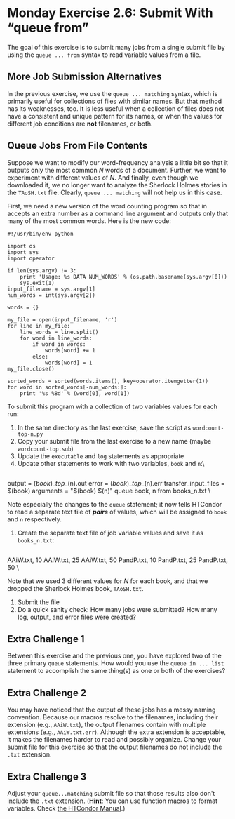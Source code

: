 <style type="text/css"> pre em { font-style: normal; background-color: yellow; } pre strong { font-style: normal; font-weight: bold; color: \#008; } </style>

Monday Exercise 2.6: Submit With “queue from”
=============================================

The goal of this exercise is to submit many jobs from a single submit file by using the `queue ... from` syntax to read variable values from a file.

More Job Submission Alternatives
--------------------------------

In the previous exercise, we use the `queue ... matching` syntax, which is primarily useful for collections of files with similar names. But that method has its weaknesses, too. It is less useful when a collection of files does not have a consistent and unique pattern for its names, or when the values for different job conditions are **not** filenames, or both.

Queue Jobs From File Contents
-----------------------------

Suppose we want to modify our word-frequency analysis a little bit so that it outputs only the most common *N* words of a document. Further, we want to experiment with different values of *N*. And finally, even though we downloaded it, we no longer want to analyze the Sherlock Holmes stories in the `TAoSH.txt` file. Clearly, `queue ... matching` will not help us in this case.

First, we need a new version of the word counting program so that in accepts an extra number as a command line argument and outputs only that many of the most common words. Here is the new code:

``` file
#!/usr/bin/env python

import os
import sys
import operator

if len(sys.argv) != 3:
    print 'Usage: %s DATA NUM_WORDS' % (os.path.basename(sys.argv[0]))
    sys.exit(1)
input_filename = sys.argv[1]
num_words = int(sys.argv[2])

words = {}

my_file = open(input_filename, 'r')
for line in my_file:
    line_words = line.split()
    for word in line_words:
        if word in words:
            words[word] += 1
        else:
            words[word] = 1
my_file.close()

sorted_words = sorted(words.items(), key=operator.itemgetter(1))
for word in sorted_words[-num_words:]:
    print '%s %8d' % (word[0], word[1])
```

To submit this program with a collection of two variables values for each run:

1.  In the same directory as the last exercise, save the script as `wordcount-top-n.py`
2.  Copy your submit file from the last exercise to a new name (maybe `wordcount-top.sub`)
3.  Update the `executable` and `log` statements as appropriate
4.  Update other statements to work with two variables, `book` and `n`:\\ <pre class="file">

output = $(book)\_top\_$(n).out error = $(book)\_top\_$(n).err transfer\_input\_files = $(book) arguments = "$(book) $(n)" queue book, n from books\_n.txt </pre>\\ <p>Note especially the changes to the `queue` statement; it now tells HTCondor to read a separate text file of ***pairs*** of values, which will be assigned to `book` and `n` respectively.</p>

1.  Create the separate text file of job variable values and save it as `books_n.txt`: <pre class="file">

AAiW.txt, 10 AAiW.txt, 25 AAiW.txt, 50 PandP.txt, 10 PandP.txt, 25 PandP.txt, 50 </pre>\\ <p>Note that we used 3 different values for *N* for each book, and that we dropped the Sherlock Holmes book, `TAoSH.txt`.</p>

1.  Submit the file
2.  Do a quick sanity check: How many jobs were submitted? How many log, output, and error files were created?

Extra Challenge 1
-----------------

Between this exercise and the previous one, you have explored two of the three primary `queue` statements. How would you use the `queue in ... list` statement to accomplish the same thing(s) as one or both of the exercises?

Extra Challenge 2
-----------------

You may have noticed that the output of these jobs has a messy naming convention. Because our macros resolve to the filenames, including their extension (e.g., `AAiW.txt`), the output filenames contain with multiple extensions (e.g., `AAiW.txt.err`). Although the extra extension is acceptable, it makes the filenames harder to read and possibly organize. Change your submit file for this exercise so that the output filenames do not include the `.txt` extension.

Extra Challenge 3
-----------------

Adjust your `queue...matching` submit file so that those results also don't include the `.txt` extension. (**Hint**: You can use function macros to format variables. Check [the HTCondor Manual](https://research.cs.wisc.edu/htcondor/manual/v8.5/2_5Submitting_Job.html).)

